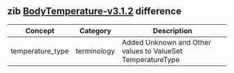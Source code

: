 ## zib [BodyTemperature-v3.1.2](https://zibs.nl/wiki/BodyTemperature-v3.1.2(2020EN)) difference

| Concept         | Category          | Description                             | 
|-----------------|-------------------|-----------------------------------------|
| temperature_type | terminology | Added Unknown and Other values to ValueSet TemperatureType |
